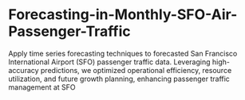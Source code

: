 # Forecasting-in-Monthly-SFO-Air-Passenger-Traffic

Apply time series forecasting techniques to forecasted San Francisco International Airport (SFO) passenger traffic data. Leveraging high-accuracy predictions, we optimized operational efficiency, resource utilization, and future growth planning, enhancing passenger traffic management at SFO
